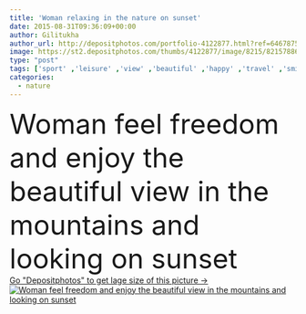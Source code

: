 ```yaml
---
title: 'Woman relaxing in the nature on sunset'
date: 2015-08-31T09:36:09+00:00
author: Gilitukha
author_url: http://depositphotos.com/portfolio-4122877.html?ref=64678756
image: https://st2.depositphotos.com/thumbs/4122877/image/8215/82157886/api_thumb_450.jpg?forcejpeg=true
type: "post"
tags: ['sport' ,'leisure' ,'view' ,'beautiful' ,'happy' ,'travel' ,'smiling' ,'relaxation' ,'freedom' ,'scene' ,'nature' ,'caucasian' ,'mountain' ,'position' ,'individuality' ,'sunset' ,'tranquil' ,'meditation' ,'active' ,'woman' ,'fitness' ,'concentration' ,'looking' ,'gymnastic' ,'gymnastics' ,'exercise' ,'in' ,'journey' ,'hiking' ,'harmony' ,'positive' ,'relaxing' ,'barefoot' ,'enjoying' ,'At' ,'zen like' ,'yoga' ,'asana' ,'la' ,'naturaleza' ,'qui' ,'personas' ,'personne' ,'regarde' ,'tranquil scene' ,'brown hair' ,'one person' ,'Healthy Lifestyle' ,'Curly Hair' ,'one woman only' ]
categories: 
  - nature
---
```

<div aling="center">
            <font size="60"> Woman feel freedom and enjoy the beautiful view in the mountains and looking on sunset</font>   
</div>
<div>
    <a href='https://depositphotos.com/82157886/stock-photo-woman-relaxing-in-the-nature.html?ref=64678756' target=_blank > Go "Depositphotos" to get lage size of this picture ->
        <img href='https://depositphotos.com/82157886/stock-photo-woman-relaxing-in-the-nature.html?ref=64678756' src='https://st2.depositphotos.com/4122877/8215/i/950/depositphotos_82157886-stock-photo-woman-relaxing-in-the-nature.jpg?forcejpeg=true' alt='Woman feel freedom and enjoy the beautiful view in the mountains and looking on sunset' >
    </a>
</div>

